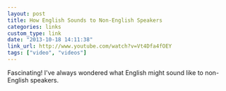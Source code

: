 ```yaml
---
layout: post
title: How English Sounds to Non-English Speakers
categories: links
custom_type: link
date: "2013-10-18 14:11:38"
link_url: http://www.youtube.com/watch?v=Vt4Dfa4fOEY
tags: ["video", "videos"]
---
```

Fascinating! I've always wondered what English might sound like to non-English speakers.